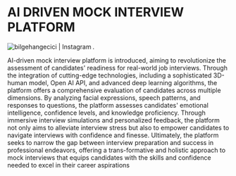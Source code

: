 # AI DRIVEN MOCK INTERVIEW PLATFORM 
<img align="left" alt="bilgehangecici | Instagram" src="/image/Screenshot (170).png" />.

AI-driven mock interview platform is introduced, aiming to revolutionize the assessment of candidates' readiness for real-world job interviews. Through the integration of cutting-edge technologies, including a sophisticated 3D-human model, Open AI API, and advanced deep learning algorithms, the platform offers a comprehensive evaluation of candidates across multiple dimensions. By analyzing facial expressions, speech patterns, and responses to questions, the platform assesses candidates' emotional intelligence, confidence levels, and knowledge proficiency. Through immersive interview simulations and personalized feedback, the platform not only aims to alleviate interview stress but also to empower candidates to navigate interviews with confidence and finesse. Ultimately, the platform seeks to narrow the gap between interview preparation and success in professional endeavors, offering a trans-formative and holistic approach to mock interviews that equips candidates with the skills and confidence needed to excel in their career aspirations
